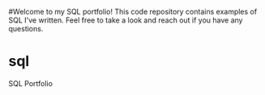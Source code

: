 #Welcome to my SQL portfolio! This code repository contains examples of SQL I've written. Feel free to take a look and reach out if you have any questions.
# sql
SQL Portfolio
